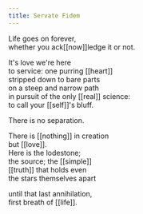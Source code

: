 ```yaml
---
title: Servate Fidem
---
```


Life goes on forever,  
whether you ack[[now]]ledge it or not.  
  
It's love we're here  
to service: one purring [[heart]]  
stripped down to bare parts  
on a steep and narrow path  
in pursuit of the only [[real]] science:  
to call your [[self]]'s bluff.  
  
There is no separation.  
  
There is [[nothing]] in creation   
but [[love]].  
Here is the lodestone;  
the source; the [[simple]]  
[[truth]] that holds even  
the stars themselves apart  
  
until that last annihilation,  
first breath of [[life]].  